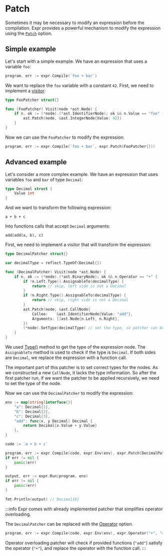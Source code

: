 # Patch

Sometimes it may be necessary to modify an expression before the compilation.
Expr provides a powerful mechanism to modify the expression using
the [`Patch`](https://pkg.go.dev/github.com/expr-lang/expr#Patch) option.

## Simple example

Let's start with a simple example. We have an expression that uses a variable `foo`:

```go
program, err := expr.Compile(`foo + bar`)
```

We want to replace the `foo` variable with a constant `42`. First, we need to implement a [visitor](./visitor.md):

```go
type FooPatcher struct{}

func (FooPatcher) Visit(node *ast.Node) {
    if n, ok := (*node).(*ast.IdentifierNode); ok && n.Value == "foo" {
        ast.Patch(node, &ast.IntegerNode{Value: 42})
    }
}
```

Now we can use the `FooPatcher` to modify the expression:

```go
program, err := expr.Compile(`foo + bar`, expr.Patch(FooPatcher{}))
```

## Advanced example

Let's consider a more complex example. We have an expression that uses variables `foo` and `bar` of type `Decimal`:

```go
type Decimal struct {
    Value int
}
```

And we want to transform the following expression:

```expr
a + b + c
```

Into functions calls that accept `Decimal` arguments:

```expr
add(add(a, b), c)
```

First, we need to implement a visitor that will transform the expression:

```go
type DecimalPatcher struct{}

var decimalType = reflect.TypeOf(Decimal{})

func (DecimalPatcher) Visit(node *ast.Node) {
    if n, ok := (*node).(*ast.BinaryNode); ok && n.Operator == "+" {
        if !n.Left.Type().AssignableTo(decimalType) {
            return // skip, left side is not a Decimal
        }
        if !n.Right.Type().AssignableTo(decimalType) {
            return // skip, right side is not a Decimal
        }
        ast.Patch(node, &ast.CallNode{
            Callee:    &ast.IdentifierNode{Value: "add"},
            Arguments: []ast.Node{n.Left, n.Right},
        })
        (*node).SetType(decimalType) // set the type, so patcher can be used multiple times
    }
}
```

We used [Type()](https://pkg.go.dev/github.com/expr-lang/expr/ast#Node.Type) method to get the type of the expression node.
The `AssignableTo` method is used to check if the type is `Decimal`. If both sides are `Decimal`, we replace the expression with a function call.

The important part of this patcher is to set correct types for the nodes. As we constructed a new `CallNode`, it lacks the type information.
So after the first patcher run, if we want the patcher to be applied recursively, we need to set the type of the node.


Now we can use the `DecimalPatcher` to modify the expression:

```go
env := map[string]interface{}{
    "a": Decimal{1},
    "b": Decimal{2},
    "c": Decimal{3},
    "add": func(x, y Decimal) Decimal {
        return Decimal{x.Value + y.Value}
    },
}

code := `a + b + c`

program, err := expr.Compile(code, expr.Env(env), expr.Patch(DecimalPatcher{}))
if err != nil {
    panic(err)
}

output, err := expr.Run(program, env)
if err != nil {
    panic(err)
}

fmt.Println(output) // Decimal{6}
```


:::info
Expr comes with already implemented patcher that simplifies operator overloading.

The `DecimalPatcher` can be replaced with the [Operator](https://pkg.go.dev/github.com/expr-lang/expr#Operator) option.

```go
program, err := expr.Compile(code, expr.Env(env), expr.Operator("+", "add"))
```

Operator overloading patcher will check if provided functions (`"add"`) satisfy the operator (`"+"`), and
replace the operator with the function call.
:::
